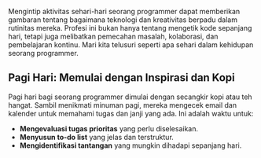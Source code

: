 Mengintip aktivitas sehari-hari seorang programmer dapat memberikan gambaran tentang bagaimana teknologi dan kreativitas berpadu dalam rutinitas mereka. Profesi ini bukan hanya tentang mengetik kode sepanjang hari, tetapi juga melibatkan pemecahan masalah, kolaborasi, dan pembelajaran kontinu. Mari kita telusuri seperti apa sehari dalam kehidupan seorang programmer.

## Pagi Hari: Memulai dengan Inspirasi dan Kopi

Pagi hari bagi seorang programmer dimulai dengan secangkir kopi atau teh hangat. Sambil menikmati minuman pagi, mereka mengecek email dan kalender untuk memahami tugas dan janji yang ada. Ini adalah waktu untuk:

- **Mengevaluasi tugas prioritas** yang perlu diselesaikan.
- **Menyusun to-do list** yang jelas dan terstruktur.
- **Mengidentifikasi tantangan** yang mungkin dihadapi sepanjang hari.
